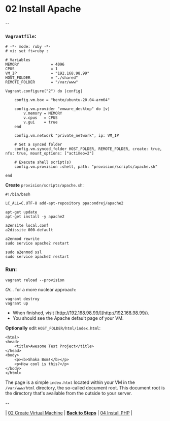 # 02 Install Apache

--

### `Vagrantfile`:

```
# -*- mode: ruby -*-
# vi: set ft=ruby :

# Variables
MEMORY              = 4096
CPUS                = 1
VM_IP               = "192.168.98.99"
HOST_FOLDER         = "./shared"
REMOTE_FOLDER       = "/var/www"

Vagrant.configure("2") do |config|

	config.vm.box = "bento/ubuntu-20.04-arm64"

	config.vm.provider "vmware_desktop" do |v|
		v.memory = MEMORY
		v.cpus   = CPUS
		v.gui    = true
	end

	config.vm.network "private_network", ip: VM_IP

	# Set a synced folder
	config.vm.synced_folder HOST_FOLDER, REMOTE_FOLDER, create: true, nfs: true, mount_options: ["actimeo=2"]

	# Execute shell script(s)
	config.vm.provision :shell, path: "provision/scripts/apache.sh"

end
```

**Create** `provision/scripts/apache.sh`:

```
#!/bin/bash

LC_ALL=C.UTF-8 add-apt-repository ppa:ondrej/apache2

apt-get update
apt-get install -y apache2

a2ensite local.conf
a2dissite 000-default

a2enmod rewrite
sudo service apache2 restart

sudo a2enmod ssl
sudo service apache2 restart
```

### Run:

```
vagrant reload --provision
```

*Or...* for a more nuclear approach:

```
vagrant destroy
vagrant up
```

* When finished, visit [http://192.168.98.99/](http://192.168.98.99/).
* You should see the Apache default page of your VM.

**Optionally** edit `HOST_FOLDER/html/index.html`:

```
<html>
<head>
	<title>Awesome Test Project</title>
</head>
<body>
	<p><b>Shaka Bom!</b></p>
	<p>How cool is this?</p>
</body>
</html>
```
The page is a simple `index.html` located within your VM in the `/var/www/html` directory, the so-called document root. This document root is the directory that's available from the outside to your server.

--

<!-- Install Apache -->
| [02 Create Virtual Machine](./01_Virtual_Machine.md)
| [**Back to Steps**](../README.md)
| [04 Install PHP](./04_Install_PHP.md)
|
